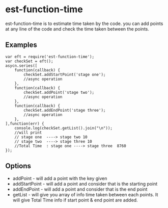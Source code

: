 # est-function-time 

est-function-time is to estimate time taken by the code. you can add points at any line of the code and check the time taken between the points.

## Examples

```
var eft = require('est-function-time');
var checkSet = eft();
asycn.series([
	function(callback) {
		checkSet.addStartPoint('stage one');
		//async operation
	},
	function(callback) {
		checkSet.addPoint('stage two');
		//async operation
	},
	function(callback) {
		checkSet.addEndPoint('stage three');
		//async operation
	},
],function(err) {
	console.log(checkSet.getList().join("\n"));
	//will print
	// stage one  ----> stage two 10
	// stage two  ----> stage three 10
	//Total Time  : stage one ----> stage three  8760
});
```

## Options

* addPoint - will add a point with the key given
* addStartPoint - will add a point and consider that is the starting point 
* addEndPoint - will add a point and consider that is the end point 
* getList - will give you array of info time taken between each points. It will give Total Time info if start point & end point are added.
